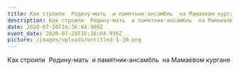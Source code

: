 ```yaml
---
title: Как строили  Родину-мать  и памятник-ансамбль  на Мамаевом кургане
description: Как строили  Родину-мать  и памятник-ансамбль  на Мамаевом кургане
date: 2020-07-28T16:36:04.906Z
event_date: 2020-07-28T16:36:04.936Z
picture: /images/uploads/untitled-1-10.png
---
```

Как строили  Родину-мать  и памятник-ансамбль  на Мамаевом кургане